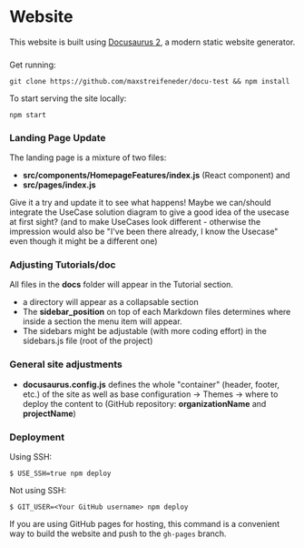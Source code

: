 # Website

This website is built using [Docusaurus 2](https://docusaurus.io/), a modern static website generator.

###

Get running:

```
git clone https://github.com/maxstreifeneder/docu-test && npm install
```

To start serving the site locally:

```
npm start
```

### Landing Page Update

The landing page is a mixture of two files:

- **src/components/HomepageFeatures/index.js** (React component) and
- **src/pages/index.js**

Give it a try and update it to see what happens! Maybe we can/should integrate the UseCase solution diagram to give a good idea of the usecase at first sight?
(and to make UseCases look different - otherwise the impression would also be "I've been there already, I know the Usecase" even though it might be a different one)

### Adjusting Tutorials/doc

All files in the **docs** folder will appear in the Tutorial section.

- a directory will appear as a collapsable section
- The **sidebar_position** on top of each Markdown files determines where inside a section the menu item will appear.
- The sidebars might be adjustable (with more coding effort) in the sidebars.js file (root of the project)

### General site adjustments

- **docusaurus.config.js** defines the whole "container" (header, footer, etc.) of the site as well as base configuration
  -> Themes
  -> where to deploy the content to (GitHub repository: **organizationName** and **projectName**)

### Deployment

Using SSH:

```
$ USE_SSH=true npm deploy
```

Not using SSH:

```
$ GIT_USER=<Your GitHub username> npm deploy
```

If you are using GitHub pages for hosting, this command is a convenient way to build the website and push to the `gh-pages` branch.
